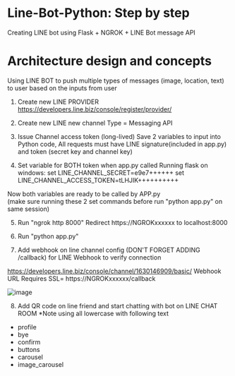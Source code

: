 # Line-Bot-Python:  Step by step
Creating LINE bot using Flask + NGROK + LINE Bot message API

# Architecture design and concepts
Using LINE BOT to push multiple types of messages (image, location, text) to user based on the inputs from user

1) Create new LINE PROVIDER  
https://developers.line.biz/console/register/provider/


2) Create new LINE new channel 
Type = Messaging API


3) Issue Channel access token (long-lived)
Save 2 variables to input into Python code, All requests must have LINE signature(included in app.py) 
and token (secret key and channel key)


4) Set variable for BOTH token when app.py called
Running flask on windows:
set LINE_CHANNEL_SECRET=e9e7++++++
set LINE_CHANNEL_ACCESS_TOKEN=tLHJIK++++++++++

Now both variables are ready to be called by APP.py  
(make sure running these 2 set commands before run "python app.py" on same session)


5) Run "ngrok http 8000"
Redirect https://NGROKxxxxxx  to localhost:8000


6) Run "python app.py" 


7) Add webhook on line channel config   (DON'T FORGET ADDING    /callback) for LINE Webhook to verify connection

https://developers.line.biz/console/channel/1630146909/basic/
Webhook URL Requires SSL= https://NGROKxxxxxx/callback

![image](https://user-images.githubusercontent.com/16419246/49954183-7f25db80-fec5-11e8-9124-2d080ec36c73.png)


8) Add QR code on line friend and start chatting with bot on LINE CHAT ROOM
*Note using all lowercase with following text
- profile
- bye
- confirm
- buttons
- carousel
- image_carousel

